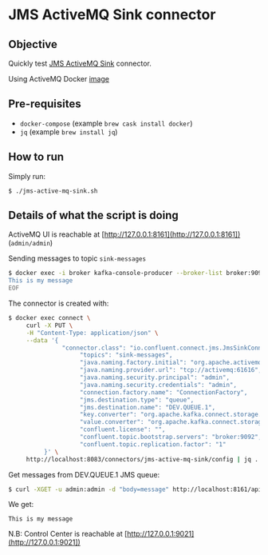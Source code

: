 # JMS ActiveMQ Sink connector

## Objective

Quickly test [JMS ActiveMQ Sink](https://docs.confluent.io/current/connect/kafka-connect-jms/sink/index.html#actvemq-quick-start) connector.

Using ActiveMQ Docker [image](https://hub.docker.com/r/rmohr/activemq/)

## Pre-requisites

* `docker-compose` (example `brew cask install docker`)
* `jq` (example `brew install jq`)


## How to run

Simply run:

```
$ ./jms-active-mq-sink.sh
```

## Details of what the script is doing

ActiveMQ UI is reachable at [http://127.0.0.1:8161](http://127.0.0.1:8161]) (`admin/admin`)

Sending messages to topic `sink-messages`

```bash
$ docker exec -i broker kafka-console-producer --broker-list broker:9092 --topic sink-messages << EOF
This is my message
EOF
```

The connector is created with:

```bash
$ docker exec connect \
     curl -X PUT \
     -H "Content-Type: application/json" \
     --data '{
               "connector.class": "io.confluent.connect.jms.JmsSinkConnector",
                    "topics": "sink-messages",
                    "java.naming.factory.initial": "org.apache.activemq.jndi.ActiveMQInitialContextFactory",
                    "java.naming.provider.url": "tcp://activemq:61616",
                    "java.naming.security.principal": "admin",
                    "java.naming.security.credentials": "admin",
                    "connection.factory.name": "ConnectionFactory",
                    "jms.destination.type": "queue",
                    "jms.destination.name": "DEV.QUEUE.1",
                    "key.converter": "org.apache.kafka.connect.storage.StringConverter",
                    "value.converter": "org.apache.kafka.connect.storage.StringConverter",
                    "confluent.license": "",
                    "confluent.topic.bootstrap.servers": "broker:9092",
                    "confluent.topic.replication.factor": "1"
          }' \
     http://localhost:8083/connectors/jms-active-mq-sink/config | jq .
```

Get messages from DEV.QUEUE.1 JMS queue:

```bash
$ curl -XGET -u admin:admin -d "body=message" http://localhost:8161/api/message/DEV.QUEUE.1?type=queue
```

We get:

```
This is my message
```

N.B: Control Center is reachable at [http://127.0.0.1:9021](http://127.0.0.1:9021])
